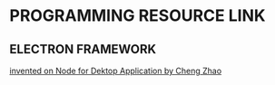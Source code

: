 # PROGRAMMING RESOURCE LINK
## ELECTRON FRAMEWORK 
<u> invented on Node for Dektop Application by Cheng Zhao</u>
  
